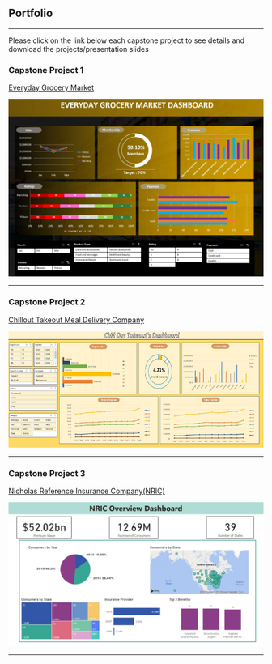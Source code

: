 ## Portfolio

---
Please click on the link below each capstone project to see details and download the projects/presentation slides

### Capstone Project 1

<a><a href="/Capstone1">Everyday Grocery Market</a>
  
<a><a href="/Capstone1"><img src="images/Capstone 1 dashboard.JPG"/></a>

---
### Capstone Project 2
<a><a href="/Capstone2">Chillout Takeout Meal Delivery Company</a>
  
<a><a href="/Capstone2"><img src="images/Capstone 2 dashboard.JPG?raw=true" height="230"/></a>

---
### Capstone Project 3
<a><a href="/Capstone3">Nicholas Reference Insurance Company(NRIC)</a>
  
<a><a href="/Capstone3"><img src="images/Capstone 3 Dashboard.JPG?raw=true"/></a>

---
